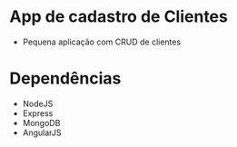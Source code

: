 # App de cadastro de Clientes

* Pequena aplicação com CRUD de clientes

# Dependências

* NodeJS
* Express
* MongoDB
* AngularJS
